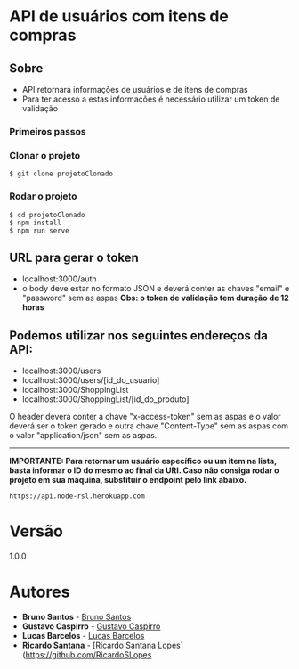 # API de usuários com itens de compras

## Sobre

- API retornará informações de usuários e de itens de compras
- Para ter acesso a estas informações é necessário utilizar um token de validação

### Primeiros passos

### Clonar o projeto
```
$ git clone projetoClonado
```
### Rodar o projeto
```
$ cd projetoClonado
$ npm install
$ npm run serve
```
## URL para gerar o token
- localhost:3000/auth
- o body deve estar no formato JSON e deverá conter as chaves "email" e "password" sem as aspas
**Obs: o token de validação tem duração de 12 horas**

## Podemos utilizar nos seguintes endereços da API:

- localhost:3000/users
- localhost:3000/users/[id_do_usuario]
- localhost:3000/ShoppingList
- localhost:3000/ShoppingList/[id_do_produto]

O header deverá conter a chave "x-access-token" sem as aspas e o valor deverá ser o token gerado e outra chave "Content-Type" sem as aspas com o valor "application/json" sem as aspas.

---
**IMPORTANTE: Para retornar um usuário específico ou um item na lista, basta informar o ID do mesmo ao final da URI.
Caso não consiga rodar o projeto em sua máquina, substituir o endpoint pelo link abaixo.**
```
https://api.node-rsl.herokuapp.com
```

# Versão
1.0.0

# Autores 

* **Bruno Santos** - [Bruno Santos](https://github.com/brunoluizcs)
* **Gustavo Caspirro** - [Gustavo Caspirro](https://github.com/GustavoCaspirro)
* **Lucas Barcelos** - [Lucas Barcelos](https://github.com/LucasBarcelos)
* **Ricardo Santana** - [Ricardo Santana Lopes](https://github.com/RicardoSLopes
